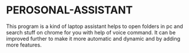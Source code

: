 # PEROSONAL-ASSISTANT
This program is a kind of laptop assistant helps to open folders in pc and search stuff on chrome for you with help of voice command. It can be improved further to make it more automatic and dynamic and by adding more features.
